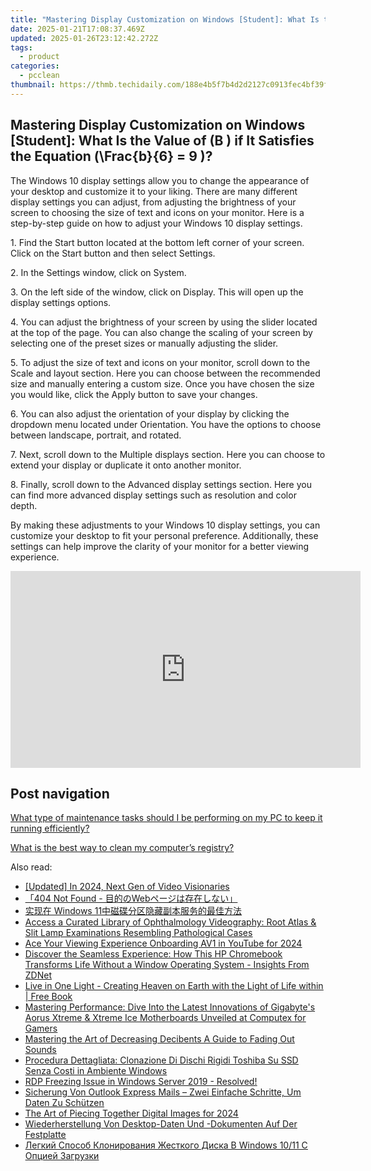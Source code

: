 ```yaml
---
title: "Mastering Display Customization on Windows [Student]: What Is the Value of \\(B \\) if It Satisfies the Equation \\(\\Frac{b}{6} = 9 \\)?"
date: 2025-01-21T17:08:37.469Z
updated: 2025-01-26T23:12:42.272Z
tags:
  - product
categories:
  - pcclean
thumbnail: https://thmb.techidaily.com/188e4b5f7b4d2d2127c0913fec4bf39f7b63f882f1dce5c675f74afd09d13628.jpg
---
```


## Mastering Display Customization on Windows [Student]: What Is the Value of \(B \) if It Satisfies the Equation \(\Frac{b}{6} = 9 \)?

The Windows 10 display settings allow you to change the appearance of your desktop and customize it to your liking. There are many different display settings you can adjust, from adjusting the brightness of your screen to choosing the size of text and icons on your monitor. Here is a step-by-step guide on how to adjust your Windows 10 display settings. 

1\. Find the Start button located at the bottom left corner of your screen. Click on the Start button and then select Settings.

2\. In the Settings window, click on System.

3\. On the left side of the window, click on Display. This will open up the display settings options. 

4\. You can adjust the brightness of your screen by using the slider located at the top of the page. You can also change the scaling of your screen by selecting one of the preset sizes or manually adjusting the slider.

5\. To adjust the size of text and icons on your monitor, scroll down to the Scale and layout section. Here you can choose between the recommended size and manually entering a custom size. Once you have chosen the size you would like, click the Apply button to save your changes.

6\. You can also adjust the orientation of your display by clicking the dropdown menu located under Orientation. You have the options to choose between landscape, portrait, and rotated.

7\. Next, scroll down to the Multiple displays section. Here you can choose to extend your display or duplicate it onto another monitor.

8\. Finally, scroll down to the Advanced display settings section. Here you can find more advanced display settings such as resolution and color depth. 

By making these adjustments to your Windows 10 display settings, you can customize your desktop to fit your personal preference. Additionally, these settings can help improve the clarity of your monitor for a better viewing experience.

<!-- affiliate ads begin -->
<iframe width="560" height="315" src="https://www.youtube.com/embed/szUqw4TLvWs?si=srv1OeLOe579gLwj" title="YouTube video player" frameborder="0" allow="accelerometer; autoplay; clipboard-write; encrypted-media; gyroscope; picture-in-picture; web-share" referrerpolicy="strict-origin-when-cross-origin" allowfullscreen></iframe>
<!-- affiliate ads end -->

## Post navigation

[What type of maintenance tasks should I be performing on my PC to keep it running efficiently?](https://tools.techidaily.com/pcclean/products/)

[What is the best way to clean my computer’s registry?](https://tools.techidaily.com/pcclean/products/)

<ins class="adsbygoogle"
     style="display:block"
     data-ad-format="autorelaxed"
     data-ad-client="ca-pub-7571918770474297"
     data-ad-slot="1223367746"></ins>

<ins class="adsbygoogle"
     style="display:block"
     data-ad-client="ca-pub-7571918770474297"
     data-ad-slot="8358498916"
     data-ad-format="auto"
     data-full-width-responsive="true"></ins>

<span class="atpl-alsoreadstyle">Also read:</span>
<div><ul>
<li><a href="https://youtube-web.techidaily.com/ed-in-2024-next-gen-of-video-visionaries/"><u>[Updated] In 2024, Next Gen of Video Visionaries</u></a></li>
<li><a href="https://win-hot.techidaily.com/1728508647777-404-not-found-web/"><u>「404 Not Found - 目的のWebページは存在しない」</u></a></li>
<li><a href="https://win-hot.techidaily.com/1728502128785-windows-11/"><u>实现在 Windows 11中磁碟分区隐藏副本服务的最佳方法</u></a></li>
<li><a href="https://win-extraordinary.techidaily.com/access-a-curated-library-of-ophthalmology-videography-root-atlas-and-slit-lamp-examinations-resembling-pathological-cases/"><u>Access a Curated Library of Ophthalmology Videography: Root Atlas & Slit Lamp Examinations Resembling Pathological Cases</u></a></li>
<li><a href="https://youtube-web.techidaily.com/our-viewing-experience-onboarding-av1-in-youtube-for-2024/"><u>Ace Your Viewing Experience Onboarding AV1 in YouTube for 2024</u></a></li>
<li><a href="https://hardware-help.techidaily.com/discover-the-seamless-experience-how-this-hp-chromebook-transforms-life-without-a-window-operating-system-insights-from-zdnet/"><u>Discover the Seamless Experience: How This HP Chromebook Transforms Life Without a Window Operating System - Insights From ZDNet</u></a></li>
<li><a href="https://novels-ebooks.techidaily.com/210206318-9781087934433-live-in-one-light-creating-heaven-on-earth-with-the-light-of-life-within/"><u>Live in One Light - Creating Heaven on Earth with the Light of Life within | Free Book</u></a></li>
<li><a href="https://hardware-help.techidaily.com/mastering-performance-dive-into-the-latest-innovations-of-gigabytes-aorus-xtreme-and-xtreme-ice-motherboards-unveiled-at-computex-for-gamers/"><u>Mastering Performance: Dive Into the Latest Innovations of Gigabyte's Aorus Xtreme & Xtreme Ice Motherboards Unveiled at Computex for Gamers</u></a></li>
<li><a href="https://fox-direct.techidaily.com/mastering-the-art-of-decreasing-decibents-a-guide-to-fading-out-sounds/"><u>Mastering the Art of Decreasing Decibents A Guide to Fading Out Sounds</u></a></li>
<li><a href="https://win-hot.techidaily.com/procedura-dettagliata-clonazione-di-dischi-rigidi-toshiba-su-ssd-senza-costi-in-ambiente-windows/"><u>Procedura Dettagliata: Clonazione Di Dischi Rigidi Toshiba Su SSD Senza Costi in Ambiente Windows</u></a></li>
<li><a href="https://win-hot.techidaily.com/rdp-freezing-issue-in-windows-server-2019-resolved/"><u>RDP Freezing Issue in Windows Server 2019 - Resolved!</u></a></li>
<li><a href="https://win-hot.techidaily.com/sicherung-von-outlook-express-mails-zwei-einfache-schritte-um-daten-zu-schutzen/"><u>Sicherung Von Outlook Express Mails – Zwei Einfache Schritte, Um Daten Zu Schützen</u></a></li>
<li><a href="https://article-knowledge.techidaily.com/the-art-of-piecing-together-digital-images-for-2024/"><u>The Art of Piecing Together Digital Images for 2024</u></a></li>
<li><a href="https://win-hot.techidaily.com/wiederherstellung-von-desktop-daten-und-dokumenten-auf-der-festplatte/"><u>Wiederherstellung Von Desktop-Daten Und -Dokumenten Auf Der Festplatte</u></a></li>
<li><a href="https://win-hot.techidaily.com/legkij-sposob-klonirovaniya-zhestkogo-diska-v-windows-1011-s-opciej-zagruzki/"><u>Легкий Способ Клонирования Жесткого Диска В Windows 10/11 С Опцией Загрузки</u></a></li>
</ul></div>

